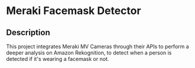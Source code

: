 # Meraki Facemask Detector

## Description

This project integrates Meraki MV Cameras through their APIs to perform a deeper analysis on Amazon Rekognition, to detect when a person is detected if it's wearing a facemask or not.

